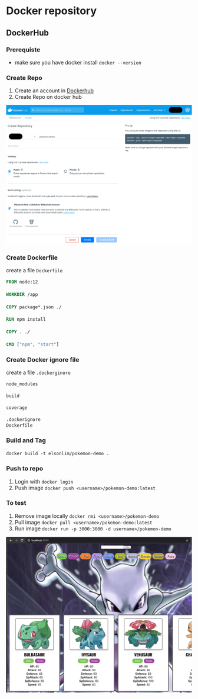 # Docker repository

## DockerHub

### Prerequiste

- make sure you have docker install `docker --version`

### Create Repo

1. Create an account in [Dockerhub](https://hub.docker.com/)
2. Create Repo on docker hub

![create repo](_media/dockerhub_repo_create.png)

### Create Dockerfile

create a file `Dockerfile`

```Dockerfile
FROM node:12

WORKDIR /app

COPY package*.json ./

RUN npm install

COPY . ./

CMD ["npm", "start"]
```

### Create Docker ignore file

create a file `.dockerginore`

```.dockerignore
node_modules

build

coverage

.dockerignore
Dockerfile
```

### Build and Tag

`docker build -t elsonlim/pokemon-demo .`

### Push to repo

1. Login with `docker login`
2. Push image `docker push <username>/pokemon-demo:latest`

### To test

1. Remove image locally `docker rmi <username>/pokemon-demo`
2. Pull image `docker pull <username>/pokemon-demo:latest`
3. Run image `docker run -p 3000:3000 -d username>/pokemon-demo`

![docker pull and run](_media/dockerhub_pull_run.png)
